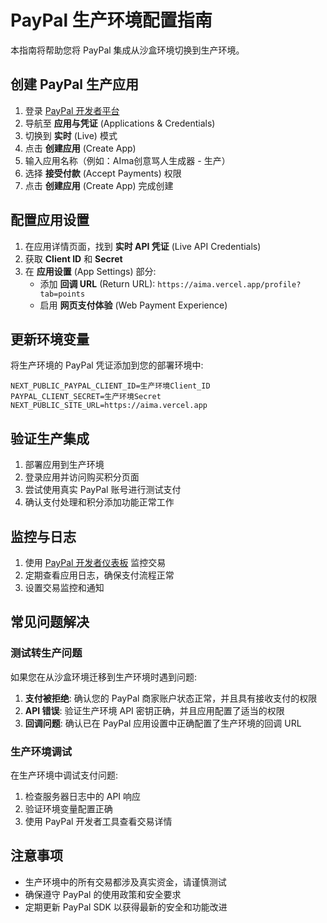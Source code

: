 # PayPal 生产环境配置指南

本指南将帮助您将 PayPal 集成从沙盒环境切换到生产环境。

## 创建 PayPal 生产应用

1. 登录 [PayPal 开发者平台](https://developer.paypal.com/)
2. 导航至 **应用与凭证** (Applications & Credentials)
3. 切换到 **实时** (Live) 模式
4. 点击 **创建应用** (Create App)
5. 输入应用名称（例如：AIma创意骂人生成器 - 生产）
6. 选择 **接受付款** (Accept Payments) 权限
7. 点击 **创建应用** (Create App) 完成创建

## 配置应用设置

1. 在应用详情页面，找到 **实时 API 凭证** (Live API Credentials)
2. 获取 **Client ID** 和 **Secret**
3. 在 **应用设置** (App Settings) 部分:
   - 添加 **回调 URL** (Return URL): `https://aima.vercel.app/profile?tab=points`
   - 启用 **网页支付体验** (Web Payment Experience)

## 更新环境变量

将生产环境的 PayPal 凭证添加到您的部署环境中:

```
NEXT_PUBLIC_PAYPAL_CLIENT_ID=生产环境Client_ID
PAYPAL_CLIENT_SECRET=生产环境Secret
NEXT_PUBLIC_SITE_URL=https://aima.vercel.app
```

## 验证生产集成

1. 部署应用到生产环境
2. 登录应用并访问购买积分页面
3. 尝试使用真实 PayPal 账号进行测试支付
4. 确认支付处理和积分添加功能正常工作

## 监控与日志

1. 使用 [PayPal 开发者仪表板](https://developer.paypal.com/dashboard/) 监控交易
2. 定期查看应用日志，确保支付流程正常
3. 设置交易监控和通知

## 常见问题解决

### 测试转生产问题

如果您在从沙盒环境迁移到生产环境时遇到问题:

1. **支付被拒绝**: 确认您的 PayPal 商家账户状态正常，并且具有接收支付的权限
2. **API 错误**: 验证生产环境 API 密钥正确，并且应用配置了适当的权限
3. **回调问题**: 确认已在 PayPal 应用设置中正确配置了生产环境的回调 URL

### 生产环境调试

在生产环境中调试支付问题:

1. 检查服务器日志中的 API 响应
2. 验证环境变量配置正确
3. 使用 PayPal 开发者工具查看交易详情

## 注意事项

- 生产环境中的所有交易都涉及真实资金，请谨慎测试
- 确保遵守 PayPal 的使用政策和安全要求
- 定期更新 PayPal SDK 以获得最新的安全和功能改进 